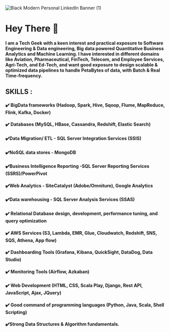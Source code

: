 ![Black Modern Personal LinkedIn Banner (1)](https://user-images.githubusercontent.com/97077763/168837367-79ea47e5-8f93-495e-9658-cd7f6f7c085d.jpg)



# Hey There 👋


#### I am a Tech Geek with a keen interest and practical exposure to Software Engineering & Data engineering, Big data powered Quantitative Business Analytics and Machine Learning. I have interested in different domains like Aviation, Pharmaceutical, FinTech, Telecom, and Employee Services, Agri-Tech, and Ed-Tech, and want good exposure to design scalable & optimized data pipelines to handle PetaBytes of data, with Batch & Real Time-frequency.



## SKILLS : 

#### ✔️ BigData frameworks (Hadoop, Spark, Hive, Sqoop, Flume, MapReduce, Flink, Kafka, Docker)
#### ✔️ Databases (MySQL, HBase, Cassandra, Redshift, Elastic Search) 
#### ✔️Data Migration/ ETL - SQL Server Integration Services (SSIS)
#### ✔️NoSQL data stores - MongoDB
#### ✔️Business Intelligence Reporting -SQL Server Reporting Services (SSRS)/PowerPivot
#### ✔️Web Analytics - SiteCatalyst (Adobe/Omniture), Google Analytics
#### ✔️Data warehousing - SQL Server Analysis Services (SSAS)
#### ✔️ Relational Database design, development, performance tuning, and query optimization
#### ✔️ AWS Services (S3, Lambda, EMR, Glue, Cloudwatch, Redshift, SNS, SQS, Athena, App flow) 
#### ✔️ Dashboarding Tools (Grafana, Kibana, QuickSight, DataDog, Data Studio)
#### ✔️ Monitoring Tools (Airflow, Azkaban) 
#### ✔️ Web Development (HTML, CSS, Scala Play, Django, Rest API, JavaScript, Ajax, JQuery)
#### ✔️ Good command of programming languages (Python, Java, Scala, Shell Scripting) 
#### ✔️Strong Data Structures & Algorithm fundamentals.





